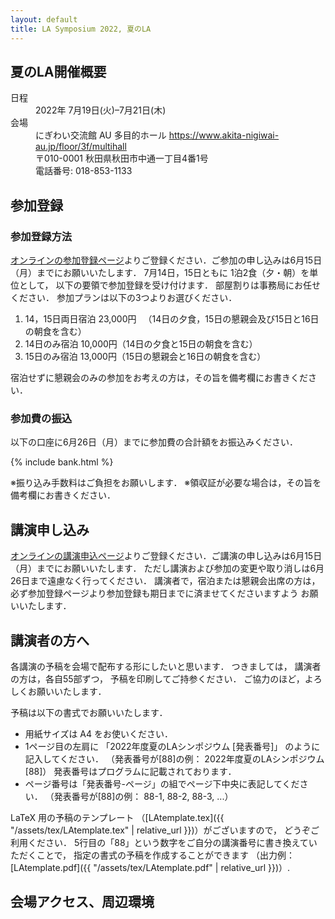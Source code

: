 ```yaml
---
layout: default
title: LA Symposium 2022, 夏のLA
---
```


夏のLA開催概要
--------
<dl>
  <dt>日程</dt>
  <dd>2022年 <time datetime="2022-07-19">7月19日(火)</time>–<time datetime="2022-07-21">7月21日(木)</time></dd>
  <dt>会場</dt>
  <dd>にぎわい交流館 AU 多目的ホール <a href="https://www.akita-nigiwai-au.jp/floor/3f/multihall">https://www.akita-nigiwai-au.jp/floor/3f/multihall</a></dd>
  <dd>〒010-0001 秋田県秋田市中通一丁目4番1号</dd>
  <dd>  電話番号: 018-853-1133</dd>
</dl>
 


参加登録
--------
### 参加登録方法

[オンラインの参加登録ページ](https://www.al.ics.saitama-u.ac.jp/LA/sanka/)よりご登録ください．ご参加の申し込みは6月15日（月）までにお願いいたします．
7月14日，15日ともに 1泊2食（夕・朝）を単位として， 以下の要領で参加登録を受け付けます． 部屋割りは事務局にお任せください．
参加プランは以下の3つよりお選びください．
<ol id="plan">
  <li>14，15日両日宿泊 23,000円 　（14日の夕食，15日の懇親会及び15日と16日の朝食を含む）</li>
  <li>14日のみ宿泊 10,000円（14日の夕食と15日の朝食を含む）</li>
  <li>15日のみ宿泊 13,000円（15日の懇親会と16日の朝食を含む）</li>
</ol>
宿泊せずに懇親会のみの参加をお考えの方は，その旨を備考欄にお書きください．
 
### 参加費の振込

以下の口座に6月26日（月）までに参加費の合計額をお振込みください．

{% include bank.html %}

※振り込み手数料はご負担をお願いします． ※領収証が必要な場合は，その旨を備考欄にお書きください．

講演申し込み
--------
[オンラインの講演申込ページ](https://www.al.ics.saitama-u.ac.jp/LA/kouen/)よりご登録ください．ご講演の申し込みは6月15日（月）までにお願いいたします．
ただし講演および参加の変更や取り消しは6月26日まで遠慮なく行ってください．
講演者で，宿泊または懇親会出席の方は，必ず参加登録ページより参加登録も期日までに済ませてくださいますよう お願いいたします．
 

講演者の方へ
--------
各講演の予稿を会場で配布する形にしたいと思います． つきましては， 講演者の方は，各自55部ずつ， 予稿を印刷してご持参ください． ご協力のほど，よろしくお願いいたします．

予稿は以下の書式でお願いいたします．

* 用紙サイズは A4 をお使いください．
* 1ページ目の左肩に 「2022年度夏のLAシンポジウム [発表番号]」 のように記入してください． （発表番号が[88]の例： 2022年度夏のLAシンポジウム [88]）
発表番号はプログラムに記載されております．
* ページ番号は「発表番号-ページ」の組でページ下中央に表記してください． （発表番号が[88]の例： 88-1, 88-2, 88-3, ...）

LaTeX 用の予稿のテンプレート （[LAtemplate.tex]({{ "/assets/tex/LAtemplate.tex" | relative_url }})）がございますので， どうぞご利用ください．
5行目の「88」という数字をご自分の講演番号に書き換えていただくことで， 指定の書式の予稿を作成することができます （出力例：[LAtemplate.pdf]({{ "/assets/tex/LAtemplate.pdf" | relative_url }})）. 
 

会場アクセス、周辺環境
--------
